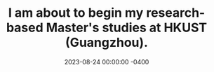---
title: "I am about to begin my research-based Master's studies at HKUST (Guangzhou)."
date: 2023-08-24 00:00:00 -0400
---
